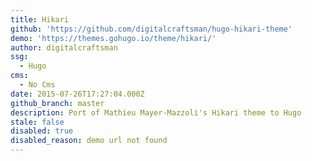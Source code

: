 ```yaml
---
title: Hikari
github: 'https://github.com/digitalcraftsman/hugo-hikari-theme'
demo: 'https://themes.gohugo.io/theme/hikari/'
author: digitalcraftsman
ssg:
  - Hugo
cms:
  - No Cms
date: 2015-07-26T17:27:04.000Z
github_branch: master
description: Port of Mathieu Mayer-Mazzoli's Hikari theme to Hugo
stale: false
disabled: true
disabled_reason: demo url not found
---
```

